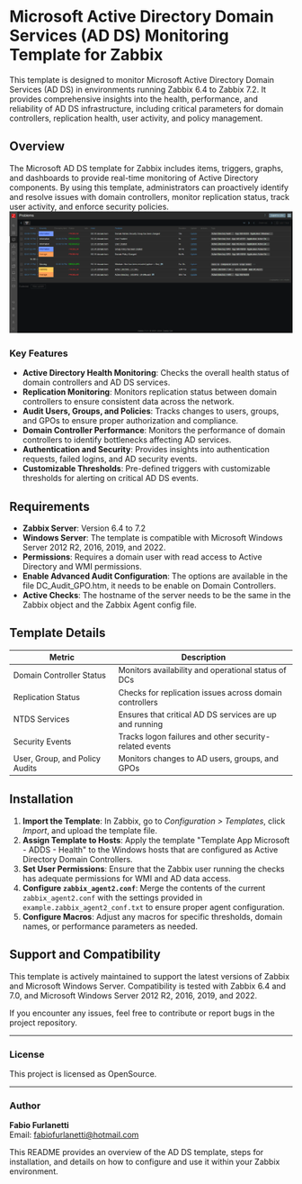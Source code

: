 # Microsoft Active Directory Domain Services (AD DS) Monitoring Template for Zabbix

This template is designed to monitor Microsoft Active Directory Domain Services (AD DS) in environments running Zabbix 6.4 to Zabbix 7.2. It provides comprehensive insights into the health, performance, and reliability of AD DS infrastructure, including critical parameters for domain controllers, replication health, user activity, and policy management.

## Overview

The Microsoft AD DS template for Zabbix includes items, triggers, graphs, and dashboards to provide real-time monitoring of Active Directory components. By using this template, administrators can proactively identify and resolve issues with domain controllers, monitor replication status, track user activity, and enforce security policies.
![My Image](https://github.com/ffurlanetti/Zabbix-Microsoft-Active-Directory-Health-Template/blob/main/ZabbixProblems_Dashboard.png)

### Key Features

- **Active Directory Health Monitoring**: Checks the overall health status of domain controllers and AD DS services.
- **Replication Monitoring**: Monitors replication status between domain controllers to ensure consistent data across the network.
- **Audit Users, Groups, and Policies**: Tracks changes to users, groups, and GPOs to ensure proper authorization and compliance.
- **Domain Controller Performance**: Monitors the performance of domain controllers to identify bottlenecks affecting AD services.
- **Authentication and Security**: Provides insights into authentication requests, failed logins, and AD security events.
- **Customizable Thresholds**: Pre-defined triggers with customizable thresholds for alerting on critical AD DS events.

## Requirements

- **Zabbix Server**: Version 6.4 to 7.2
- **Windows Server**: The template is compatible with Microsoft Windows Server 2012 R2, 2016, 2019, and 2022.
- **Permissions**: Requires a domain user with read access to Active Directory and WMI permissions.
- **Enable Advanced Audit Configuration**: The options are available in the file DC_Audit_GPO.htm, it needs to be enable on Domain Controllers.
- **Active Checks**: The hostname of the server needs to be the same in the Zabbix object and the Zabbix Agent config file.

## Template Details

| Metric                  | Description                                                |
|-------------------------|------------------------------------------------------------|
| Domain Controller Status| Monitors availability and operational status of DCs         |
| Replication Status      | Checks for replication issues across domain controllers     |
| NTDS Services           | Ensures that critical AD DS services are up and running     |
| Security Events         | Tracks logon failures and other security-related events     |
| User, Group, and Policy Audits | Monitors changes to AD users, groups, and GPOs       |

## Installation

1. **Import the Template**: In Zabbix, go to _Configuration > Templates_, click _Import_, and upload the template file.
2. **Assign Template to Hosts**: Apply the template "Template App Microsoft - ADDS - Health" to the Windows hosts that are configured as Active Directory Domain Controllers.
3. **Set User Permissions**: Ensure that the Zabbix user running the checks has adequate permissions for WMI and AD data access.
4. **Configure `zabbix_agent2.conf`**: Merge the contents of the current `zabbix_agent2.conf` with the settings provided in `example.zabbix_agent2_conf.txt` to ensure proper agent configuration.
5. **Configure Macros**: Adjust any macros for specific thresholds, domain names, or performance parameters as needed.

## Support and Compatibility

This template is actively maintained to support the latest versions of Zabbix and Microsoft Windows Server. Compatibility is tested with Zabbix 6.4 and 7.0, and Microsoft Windows Server 2012 R2, 2016, 2019, and 2022.

If you encounter any issues, feel free to contribute or report bugs in the project repository.

---

### License

This project is licensed as OpenSource.

---

### Author

**Fabio Furlanetti**  
Email: [fabiofurlanetti@hotmail.com](mailto:fabiofurlanetti@hotmail.com)

This README provides an overview of the AD DS template, steps for installation, and details on how to configure and use it within your Zabbix environment.
